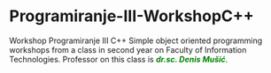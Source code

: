 # Programiranje-III-WorkshopC++
Workshop Programiranje III C++
Simple object oriented programming workshops from a class in second year on Faculty of Information Technologies.
Professor on this class is <span style="color: green"><b><i>dr.sc. Denis Mušić</i></b></span>.
